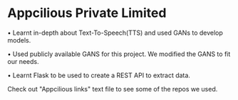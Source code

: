# Appcilious Private Limited

• Learnt in-depth about Text-To-Speech(TTS) and used GANs to develop models.

• Used publicly available GANS for this project. We modified the GANS to fit our needs. 

• Learnt Flask to be used to create a REST API to extract data.

Check out "Appcilious links" text file to see some of the repos we used. 
